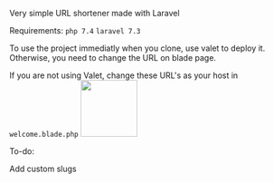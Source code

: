 Very simple URL shortener made with Laravel

Requirements: `php 7.4` `laravel 7.3`

To use the project immediatly when you clone, use valet to deploy it.
Otherwise, you need to change the URL on blade page.

If you are not using Valet, change these URL's as your host in `welcome.blade.php`
<img src="https://i.hizliresim.com/0DCcMt.png" height="100">



To-do:

Add custom slugs

